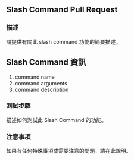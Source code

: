 ## Slash Command Pull Request

### 描述
請提供有關此 slash command 功能的簡要描述。

## Slash Command 資訊
1. command name
2. command arguments
3. command description

### 測試步驟
描述如何測試此 Slash Command 的功能。

### 注意事項
如果有任何特殊事項或需要注意的問題，請在此說明。
